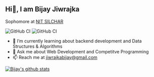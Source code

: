 ## Hi👋, I am Bijay Jiwrajka
Sophomore at [NIT SILCHAR](http://www.nits.ac.in/)

![GitHub CI](https://codeforces.com/profile/bj_jiwrajka) ![GitHub CI](https://www.codechef.com/users/bj_0304)
 
- 🌱 I’m currently learning about backend development and Data Structures & Algorithms
- 💬 Ask me about Web Development and Competitve Programming
- 📫 Reach me at jiwrajkabijay@gmail.com

[![Bijay's github stats](https://github-readme-stats.vercel.app/api?username=bj-jiwrajka&count_private=true&show_icons=true&theme=radical&hide_rank=false)](https://github.com/anuraghazra/github-readme-stats)

<!-- [![Top Langs](https://github-readme-stats.vercel.app/api/top-langs/?username=bj-jiwrajka)](https://github.com/anuraghazra/github-readme-stats) -->


